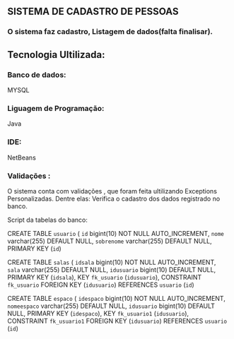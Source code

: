 ## SISTEMA DE CADASTRO DE PESSOAS
  
### O sistema faz cadastro, Listagem de dados(falta finalisar).

## Tecnologia Ultilizada:

### Banco de dados: 
MYSQL
  
### Liguagem de Programação:
Java

### IDE: 
NetBeans   


### Validações :

O sistema conta com validações , que foram feita ultilizando Exceptions Personalizadas.
Dentre elas: Verifica o cadastro dos dados registrado no banco.  

Script da tabelas do banco:

CREATE TABLE `usuario` (
  `id` bigint(10) NOT NULL AUTO_INCREMENT,
  `nome` varchar(255) DEFAULT NULL,
  `sobrenome` varchar(255) DEFAULT NULL,
  PRIMARY KEY (`id`)


CREATE TABLE `salas` (
  `idsala` bigint(10) NOT NULL AUTO_INCREMENT,
  `sala` varchar(255) DEFAULT NULL,
  `idusuario` bigint(10) DEFAULT NULL,
  PRIMARY KEY (`idsala`),
  KEY `fk_usuario` (`idusuario`),
  CONSTRAINT `fk_usuario` FOREIGN KEY (`idusuario`) REFERENCES `usuario` (`id`)

CREATE TABLE `espaco` (
  `idespaco` bigint(10) NOT NULL AUTO_INCREMENT,
  `nomeespaco` varchar(255) DEFAULT NULL,
  `idusuario` bigint(10) DEFAULT NULL,
  PRIMARY KEY (`idespaco`),
  KEY `fk_usuario1` (`idusuario`),
  CONSTRAINT `fk_usuario1` FOREIGN KEY (`idusuario`) REFERENCES `usuario` (`id`) 



